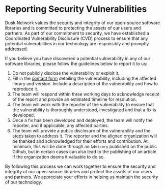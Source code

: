 # Reporting Security Vulnerabilities
Dusk Network values the security and integrity of our open-source software libraries and is committed to protecting the assets of our users and partners. As part of our commitment to security, we have established a Coordinated Vulnerability Disclosure (CVD) process to ensure that any potential vulnerabilities in our technology are responsibly and promptly addressed.

If you believe you have discovered a potential vulnerability in any of our software libraries, please follow the guidelines below to report it to us:

1. Do not publicly disclose the vulnerability or exploit it.
2. Fill in the [contact form](https://dusk.network/pages/contact) detailing the vulnerability, including the affected library and version. Include a description of the vulnerability and how to reproduce it.
3. The team will respond within three working days to acknowledge receipt of the report and provide an estimated timeline for resolution.
4. The team will work with the reporter of the vulnerability to ensure that the vulnerability is thoroughly understood, investigated and that a fix is developed.
5. Once a fix has been developed and deployed, the team will notify the reporter, and if applicable, any affected parties.
6. The team will provide a public disclosure of the vulnerability and the steps taken to address it. The reporter and the aligned organization will be thanked and acknowledged for their efforts and contribution. At minimum, this will be done through an `Advisory` published on the public Github, but in certain cases can also lead to the publishing of an article if the organization deems it valuable to do so.

By following this process we can work together to ensure the security and integrity of our open-source libraries and protect the assets of our users and partners. We appreciate your efforts in helping us maintain the security of our technology.
